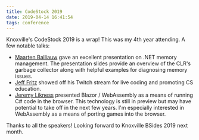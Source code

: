 ```yaml
---
title: CodeStock 2019
date: 2019-04-14 16:41:54
tags: conference
---
```


Knoxville's CodeStock 2019 is a wrap! This was my 4th year attending. A few notable talks:

- [Maarten Balliauw](https://blog.maartenballiauw.be/talk/2019/04/12/codestock-exploring-net-memory-management-trip-down-memory-lane.html) gave an excellent presentation on .NET memory management. The presentation slides provide an overview of the CLR's garbage collector along with helpful examples for diagnosing memory issues.
- [Jeff Fritz](https://twitter.com/csharpfritz) showed off his Twitch stream for live coding and promoting CS education.
- [Jeremy Likness](https://blog.jeremylikness.com/presentation-webassembly-c-and-blazor-at-codestock-2019-ab2f8636356) presented Blazor / WebAssembly as a means of running C# code in the browser. This technology is still in preview but may have potential to take off in the next few years. I'm especially interested in WebAssembly as a means of porting games into the browser.

Thanks to all the speakers! Looking forward to Knoxville BSides 2019 next month.